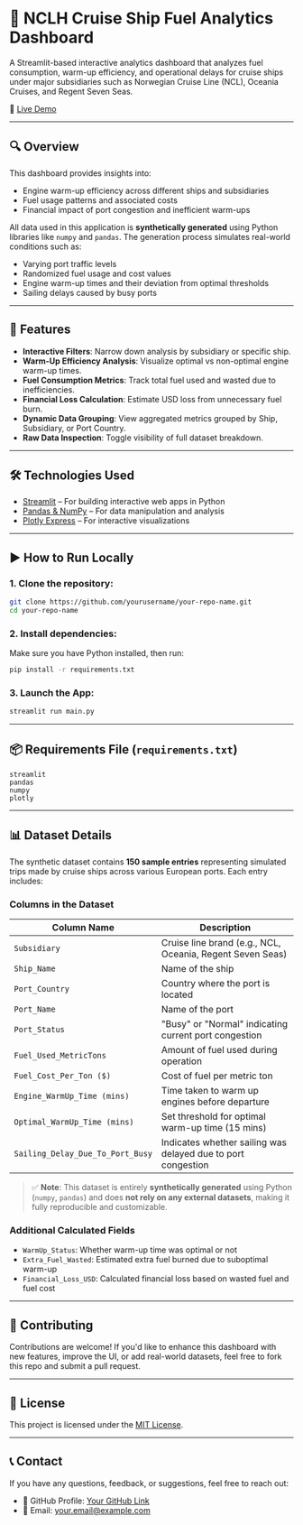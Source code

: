 # 🚢 NCLH Cruise Ship Fuel Analytics Dashboard

A Streamlit-based interactive analytics dashboard that analyzes fuel consumption, warm-up efficiency, and operational delays for cruise ships under major subsidiaries such as Norwegian Cruise Line (NCL), Oceania Cruises, and Regent Seven Seas.

🔗 [Live Demo](https://w9qpkw2wrmvjhrshyp6i4p.streamlit.app/ )

---

## 🔍 Overview

This dashboard provides insights into:
- Engine warm-up efficiency across different ships and subsidiaries
- Fuel usage patterns and associated costs
- Financial impact of port congestion and inefficient warm-ups

All data used in this application is **synthetically generated** using Python libraries like `numpy` and `pandas`. The generation process simulates real-world conditions such as:
- Varying port traffic levels
- Randomized fuel usage and cost values
- Engine warm-up times and their deviation from optimal thresholds
- Sailing delays caused by busy ports
---

## 🧰 Features

- **Interactive Filters**: Narrow down analysis by subsidiary or specific ship.
- **Warm-Up Efficiency Analysis**: Visualize optimal vs non-optimal engine warm-up times.
- **Fuel Consumption Metrics**: Track total fuel used and wasted due to inefficiencies.
- **Financial Loss Calculation**: Estimate USD loss from unnecessary fuel burn.
- **Dynamic Data Grouping**: View aggregated metrics grouped by Ship, Subsidiary, or Port Country.
- **Raw Data Inspection**: Toggle visibility of full dataset breakdown.

---

## 🛠️ Technologies Used

- [Streamlit](https://streamlit.io ) – For building interactive web apps in Python
- [Pandas & NumPy](https://pandas.pydata.org/ ) – For data manipulation and analysis
- [Plotly Express](https://plotly.com/python/ ) – For interactive visualizations

---

## ▶️ How to Run Locally

### 1. Clone the repository:
```bash
git clone https://github.com/yourusername/your-repo-name.git 
cd your-repo-name
```
### 2. Install dependencies:
Make sure you have Python installed, then run:

```bash
pip install -r requirements.txt
```

### 3. Launch the App:

```bash
streamlit run main.py
```

---

## 📦 Requirements File (`requirements.txt`)

```nginx
streamlit
pandas
numpy
plotly
```

---

## 📊 Dataset Details

The synthetic dataset contains **150 sample entries** representing simulated trips made by cruise ships across various European ports. Each entry includes:

### Columns in the Dataset

| Column Name                   | Description |
|-------------------------------|-------------|
| `Subsidiary`                  | Cruise line brand (e.g., NCL, Oceania, Regent Seven Seas) |
| `Ship_Name`                   | Name of the ship |
| `Port_Country`                | Country where the port is located |
| `Port_Name`                   | Name of the port |
| `Port_Status`                 | "Busy" or "Normal" indicating current port congestion |
| `Fuel_Used_MetricTons`        | Amount of fuel used during operation |
| `Fuel_Cost_Per_Ton ($)`       | Cost of fuel per metric ton |
| `Engine_WarmUp_Time (mins)`   | Time taken to warm up engines before departure |
| `Optimal_WarmUp_Time (mins)`  | Set threshold for optimal warm-up time (15 mins) |
| `Sailing_Delay_Due_To_Port_Busy` | Indicates whether sailing was delayed due to port congestion |

> ✅ **Note**: This dataset is entirely **synthetically generated** using Python (`numpy`, `pandas`) and does **not rely on any external datasets**, making it fully reproducible and customizable.

### Additional Calculated Fields

- `WarmUp_Status`: Whether warm-up time was optimal or not  
- `Extra_Fuel_Wasted`: Estimated extra fuel burned due to suboptimal warm-up  
- `Financial_Loss_USD`: Calculated financial loss based on wasted fuel and fuel cost

---


## 🤝 Contributing

Contributions are welcome! If you'd like to enhance this dashboard with new features, improve the UI, or add real-world datasets, feel free to fork this repo and submit a pull request.

---

## 📄 License

This project is licensed under the [MIT License](LICENSE).

---

## 📞 Contact

If you have any questions, feedback, or suggestions, feel free to reach out:

- 💼 GitHub Profile: [Your GitHub Link]( https://github.com/Retro-Jbit-Anon )
- 📧 Email: [your.email@example.com](mailto:jidaarabbas@gmail.com)
